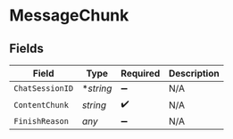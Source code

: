 # MessageChunk


## Fields

| Field              | Type               | Required           | Description        |
| ------------------ | ------------------ | ------------------ | ------------------ |
| `ChatSessionID`    | **string*          | :heavy_minus_sign: | N/A                |
| `ContentChunk`     | *string*           | :heavy_check_mark: | N/A                |
| `FinishReason`     | *any*              | :heavy_minus_sign: | N/A                |